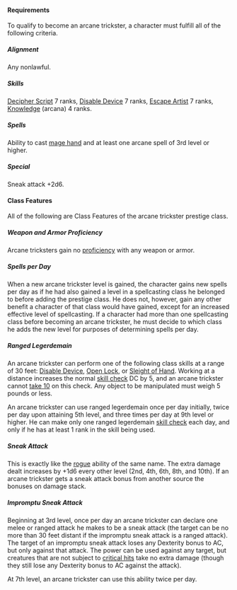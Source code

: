 #### Requirements

To qualify to become an arcane trickster, a character must fulfill all of the following criteria.

##### Alignment

Any nonlawful.

##### Skills

  [Decipher Script](/srd/skills/decipherScript.htm) 7 ranks, [Disable Device](/srd/skills/disableDevice.htm) 7 ranks, [Escape Artist](/srd/skills/escapeArtist.htm) 7 ranks, [Knowledge](/srd/skills/knowledge.htm) (arcana) 4 ranks.

##### Spells

Ability to cast [mage hand](/srd/spells/mageHand.htm) and at least one arcane spell of 3rd level or higher.

##### Special

Sneak attack +2d6.

#### Class Features

All of the following are Class Features of the arcane trickster prestige class.

##### Weapon and Armor Proficiency

Arcane tricksters gain no [proficiency](/srd/combat/combatModifiers.htm#weaponArmorAndShieldProficiency) with any weapon or armor.

##### Spells per Day

When a new arcane trickster level is gained, the character gains new spells per day as if he had also gained a level in a spellcasting class he belonged to before adding the prestige class. He does not, however, gain any other benefit a character of that class would have gained, except for an increased effective level of spellcasting. If a character had more than one spellcasting class before becoming an arcane trickster, he must decide to which class he adds the new level for purposes of determining spells per day.

##### Ranged Legerdemain

An arcane trickster can perform one of the following class skills at a range of 30 feet: [Disable Device](/srd/skills/disableDevice.htm), [Open Lock](/srd/skills/openLock.htm), or [Sleight of Hand](/srd/skills/sleightOfHand.htm). Working at a distance increases the normal [skill check](/srd/skills/usingSkills.htm#skillChecks) DC by 5, and an arcane trickster cannot [take 10](/srd/skills/usingSkills.htm#taking10) on this check. Any object to be manipulated must weigh 5 pounds or less.

An arcane trickster can use ranged legerdemain once per day initially, twice per day upon attaining 5th level, and three times per day at 9th level or higher. He can make only one ranged legerdemain [skill check](/srd/skills/usingSkills.htm#skillChecks) each day, and only if he has at least 1 rank in the skill being used.

##### Sneak Attack

This is exactly like the [rogue](/srd/classes/rogue.htm) ability of the same name. The extra damage dealt increases by +1d6 every other level (2nd, 4th, 6th, 8th, and 10th). If an arcane trickster gets a sneak attack bonus from another source the bonuses on damage stack.

##### Impromptu Sneak Attack

Beginning at 3rd level, once per day an arcane trickster can declare one melee or ranged attack he makes to be a sneak attack (the target can be no more than 30 feet distant if the impromptu sneak attack is a ranged attack). The target of an impromptu sneak attack loses any Dexterity bonus to AC, but only against that attack. The power can be used against any target, but creatures that are not subject to [critical hits](/srd/combat/actionsInCombat.htm#criticalHits) take no extra damage (though they still lose any Dexterity bonus to AC against the attack).

At 7th level, an arcane trickster can use this ability twice per day.
